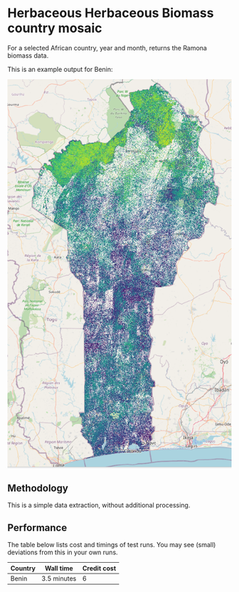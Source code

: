 # Herbaceous Herbaceous Biomass country mosaic

For a selected African country, year and month, returns the Ramona biomass data. 

This is an example output for Benin:

![Benin](https://github.com/ESA-APEx/apex_algorithms/blob/503edd5ef736b740bccb52f946530b33b85f9ee9/algorithm_catalog/dhi/ramona_biomass_extract/openeo_udp/benin_extract.png)

## Methodology

This is a simple data extraction, without additional processing.

## Performance

The table below lists cost and timings of test runs. You may see (small) deviations from this
in your own runs.

| Country | Wall time   | Credit cost |
|---------|-------------|-------------|
| Benin   | 3.5 minutes | 6           |
